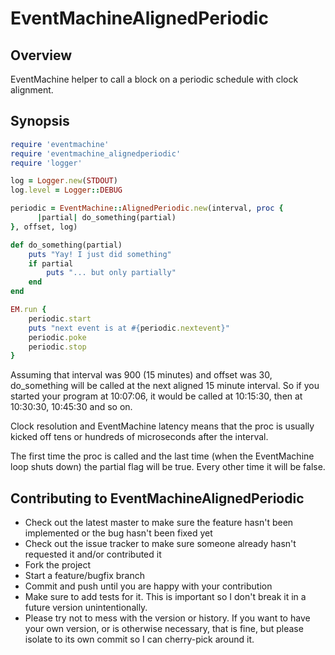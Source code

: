 EventMachineAlignedPeriodic
===========================

Overview
--------

EventMachine helper to call a block on a periodic schedule with clock alignment.

Synopsis
--------

```ruby
require 'eventmachine'
require 'eventmachine_alignedperiodic'
require 'logger'

log = Logger.new(STDOUT)
log.level = Logger::DEBUG

periodic = EventMachine::AlignedPeriodic.new(interval, proc {
      |partial| do_something(partial)
}, offset, log)

def do_something(partial)
    puts "Yay! I just did something"
    if partial
        puts "... but only partially"
    end
end

EM.run {
    periodic.start
    puts "next event is at #{periodic.nextevent}"
    periodic.poke
    periodic.stop
}
```

Assuming that interval was 900 (15 minutes) and offset was 30, do_something will be called
at the next aligned 15 minute interval.  So if you started your program at 10:07:06, it would
be called at 10:15:30, then at 10:30:30, 10:45:30 and so on.

Clock resolution and EventMachine latency means that the proc is usually kicked off tens or
hundreds of microseconds after the interval.

The first time the proc is called and the last time (when the EventMachine loop shuts down) the
partial flag will be true.  Every other time it will be false.

Contributing to EventMachineAlignedPeriodic
-------------------------------------------
 
* Check out the latest master to make sure the feature hasn't been implemented or the bug hasn't been fixed yet
* Check out the issue tracker to make sure someone already hasn't requested it and/or contributed it
* Fork the project
* Start a feature/bugfix branch
* Commit and push until you are happy with your contribution
* Make sure to add tests for it. This is important so I don't break it in a future version unintentionally.
* Please try not to mess with the version or history. If you want to have your own version, or is otherwise necessary, that is fine, but please isolate to its own commit so I can cherry-pick around it.
